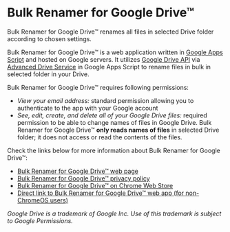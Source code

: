 Bulk Renamer for Google Drive™
==============================

Bulk Renamer for Google Drive™ renames all files in selected Drive folder according to chosen settings. 

Bulk Renamer for Google Drive™ is a web application written in [Google Apps Script](https://developers.google.com/apps-script/) and hosted on Google servers. It utilizes [Google Drive API](https://developers.google.com/drive/api/v3/reference/) via [Advanced Drive Service](https://developers.google.com/apps-script/advanced/drive) in Google Apps Script to rename files in bulk in selected folder in your Drive. 

Bulk Renamer for Google Drive™ requires following permissions:
- _View your email address:_ standard permission allowing you to authenticate to the app with your Google account
- _See, edit, create, and delete all of your Google Drive files:_ required permission to be able to change names of files in Google Drive. Bulk Renamer for Google Drive™ **only reads names of files** in selected Drive folder; it does not access or read the contents of the files.

Check the links below for more information about Bulk Renamer for Google Drive™:

* [Bulk Renamer for Google Drive™ web page](https://azadisaryev.github.io/BulkRenamerForGoogleDrive/)
* [Bulk Renamer for Google Drive™ privacy policy](https://azadisaryev.github.io/BulkRenamerForGoogleDrive/privacy/)
* [Bulk Renamer for Google Drive™ on Chrome Web Store](https://chrome.google.com/webstore/detail/bulk-renamer-for-google-d/peboiggabkeljjdnbelmhbpnmonomngo)
* [Direct link to Bulk Renamer for Google Drive™ web app (for non-ChromeOS users)](https://script.google.com/macros/s/AKfycbz5f5BJ6OVf8w23Ntva2bC0ltUw9TieX5FPylpLoVaNUMWFRuaY/exec)


_Google Drive is a trademark of Google Inc. Use of this trademark is subject to Google Permissions._
